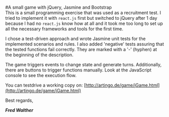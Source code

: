 #A small game with jQuery, Jasmine and Bootstrap  
This is a small programming exercise that was used as a recruitment test. I tried to implement it with `react.js` first but switched to jQuery after 1 day because I had no `react.js` know how at all and it took me too long to set up all the necessary frameworks and tools for the first time.
  
I chose a test-driven approach and wrote Jasmine unit tests for the implemented scenarios and rules. I also added 'negative' tests assuring that the tested functions fail correctly. They are marked with a '-' (hyphen) at the beginning of the description.

The game triggers events to change state and generate turns. Additionally, there are buttons to trigger functions manually. Look at the JavaScript console to see the execution flow.
    
You can testdrive a working copy on: 
[http://artingo.de/game/jGame.html](http://artingo.de/game/jGame.html)

Best regards,

**_Fred Walther_**